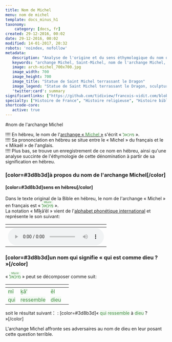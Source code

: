 ```yaml
---
title: Nom de Michel
menu: nom de michel
template: docs_minus_h1
taxonomy:
    category: [docs, fr]
created: 29-12-2016, 00:02
date: 29-12-2016, 00:02
modified: 14-01-2017, 20:32
robots: 'noindex, nofollow'
metadata:
   description: "Analyse de l'origine et du sens éthymologique du nom de l'archange Michel à partir de sa dénomination en hébreu"
   keywords: "archange Michel, Saint-Michel, nom de l'archange Michel, hébreu, origine du nom de Saint-Michel"
   image: arch-michel_700x700.jpg
   image_width: 700
   image_height: 700
   image_title: "Statue de Saint Michel terrassant le Dragon"
   image_legend: "Statue de Saint Michel terrassant le Dragon, sculpture couronnant l'abbaye du Mont-Saint-Michel et réalisée par Emmanuel Fremiet"
   'twitter:card': summary
significantlinks: ["https://github.com/tidiview/francois-vidit.com/blob/develop/user/sites/docs/pages/01.reference/04.mont-saint-michel/arch-michel/01.nom/docs.fr.md", "https://fr.wikipedia.org/wiki/Alphabet_phon%C3%A9tique_international", "https://fr.wikipedia.org/wiki/Michel_(archange)"]
specialty: ["Histoire de France", "Histoire religieuse", "Histoire biblique", "Nouveau Testament", "Apocalypse", "Archange Michel", "Saint-Michel", "Mont-Saint-Michel", "hébreu", "nom de l'archange Michel", "origine du nom de Saint-Michel"]
shortcode-core:
   active: true
---
```

#nom de l'archange Michel

!!!! En hébreu, le nom de l'[archange « <span style="color:#3d8b3d;">Michel</span> »][1] s'écrit « <span lang="he" style="color:#3d8b3d;">מיכאל</span> ».  
!!!! Sa prononciation en hébreu se situe entre le « Michel » du français et le « Mikaël » de l'anglais.  
!!!! Plus bas, se trouve un enregistrement de ce nom en hébreu, ainsi qu'une analyse succinte de l'éthymologie de cette dénomination à partir de sa signification en hébreu.  

### [color=#3d8b3d]à propos du nom de l'archange Michel[/color]

#### [color=#3d8b3d]sens en hébreu[/color]

Dans le texte original de la Bible en hébreu, le nom de l'archange « Michel » en français est « <ruby><rb><span style="background:#f1f9f1;color:#3d8b3d;" lang="he">מיכאל</span></rb><rt><span style="background:#f1f9f1;color:#3d8b3d;">Mîḵā’ēl</span></rt></ruby> ».  
La notation « Mîḵā’ēl » vient de l'[alphabet phonétique international][2] et représente le son suivant:      

| <span hidden>hidden</span> |
| -------------------------- |
| ![enregistrement de la prononciation de מיכאל en hébreu][3] |

### [color=#3d8b3d]un nom qui signifie « qui est comme dieu ? »[/color]

« <ruby><rb><span style="background:#f1f9f1;color:#3d8b3d;">מיכאל</span></rb><rt><span style="background:#f1f9f1;color:#3d8b3d;">Mîḵā’ēl</span></rt></ruby> » peut se décomposer comme suit:  

| <span hidden>hidden</span> | <span hidden>hidden</span> | <span hidden>hidden</span> | <span hidden>hidden</span> |
| -------------------------- | -------------------------- | -------------------------- | -------------------------- |
| <span style="background:#f1f9f1;color:#3d8b3d;">mî</span> | <span style="background:#f1f9f1;color:#3d8b3d;">ḵā’</span> | <span style="background:#f1f9f1;color:#3d8b3d;">ēl</span> |
| <span style="background:#f1f9f1;color:#3d8b3d;">qui</span> | <span style="background:#f1f9f1;color:#3d8b3d;">ressemble</span> | <span style="background:#f1f9f1;color:#3d8b3d;">dieu</span> |  

soit le résultat suivant：
: [color=#3d8b3d]« <span style="background:#f1f9f1;color:#3d8b3d;">qui</span> <span style="background:#f1f9f1;color:#3d8b3d;">ressemble</span> à <span style="background:#f1f9f1;color:#3d8b3d;">dieu</span> ? »[/color]  

L'archange Michel affronte ses adversaires au nom de dieu en leur posant cette question terrible.  

[1]: https://fr.wikipedia.org/wiki/Michel_(archange) "https://fr.wikipedia.org/wiki/Michel (archange)"
[2]: https://fr.wikipedia.org/wiki/Alphabet_phon%C3%A9tique_international "https://fr.wikipedia.org/wiki/Alphabet phonétique international"
[3]: ./prononciation_mihael.mp3 "Prononciation de מיכאל en hébreu"